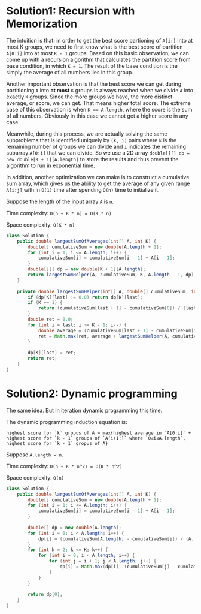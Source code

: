 # Solution1: Recursion with Memorization

The intuition is that: in order to get the best score partioning of `A[i:]` into at most K groups, we need to first know what is the best score of partition `A[0:i]` into at most `K - 1` groups. Based on this basic observation, we can come up with a recursion algorithm that calculates the partition score from base condition, in which `K = 1`. The result of the base condition is the simply the average of all numbers lies in this group.  

Another important observation is that the best score we can get during partitioning `A` into __at most__ `K` groups is always reached when we divide `A` into exactly `K` groups. Since the more groups we have, the more distinct average, or score, we can get. That means higher total score. The extreme case of this observation is when `K == A.length`, where the score is the sum of all numbers. Obviously in this case we cannot get a higher score in any case.  

Meanwhile, during this process, we are actually solving the same subproblems that is identified uniquely by `(k, i)` pairs where `k` is the remaining number of groups we can divide and `i` indicates the remaining subarray `A[0:i]` that we can divide. So we use a 2D array `double[][] dp = new double[K + 1][A.length]` to store the results and thus prevent the algorithm to run in exponential time.  

In addition, another optimization we can make is to construct a cumulative sum array, which gives us the ability to get the average of any given range `A[i:j]` with in `O(1)` time after spending `O(n)` time to initialize it. 

Suppose the length of the input array `A` is `n`.  

Time complexity: `O(n + K * n) = O(K * n)`  

Space complexity: `O(K * n)`

```Java
class Solution {
    public double largestSumOfAverages(int[] A, int K) {
        double[] cumulativeSum = new double[A.length + 1];
        for (int i = 1; i <= A.length; i++) {
            cumulativeSum[i] = cumulativeSum[i - 1] + A[i - 1];
        }
        double[][] dp = new double[K + 1][A.length];
        return largestSumHelper(A, cumulativeSum, K, A.length - 1, dp);
    }
    
    private double largestSumHelper(int[] A, double[] cumulativeSum, int K, int last, double[][] dp) {
        if (dp[K][last] != 0.0) return dp[K][last];
        if (K == 1) {
            return (cumulativeSum[last + 1] - cumulativeSum[0]) / (last + 1);
        }
        double ret = 0.0;
        for (int i = last; i >= K - 1; i--) {
            double average = (cumulativeSum[last + 1] - cumulativeSum[i]) / (last - i + 1);
            ret = Math.max(ret, average + largestSumHelper(A, cumulativeSum, K - 1, i - 1, dp));
        }
        
        dp[K][last] = ret;
        return ret;
    }
}
```

# Solution2: Dynamic programming 

The same idea. But in iteration dynamic programming this time. 

The dynamic programming induction equation is:

```
highest score for `k` gropus of A = max{highest average in `A[0:i]` + highest score for `k - 1` groups of `A[i+1:]` where `0≤i≤A.length`, highest score for `k - 1` gropus of A}
```

Suppose `A.length = n`.

Time complexity: `O(n + K * n^2) = O(K * n^2)`  

Space complexity: `O(n)`  

```Java
class Solution {
    public double largestSumOfAverages(int[] A, int K) {
        double[] cumulativeSum = new double[A.length + 1];
        for (int i = 1; i <= A.length; i++) {
            cumulativeSum[i] = cumulativeSum[i - 1] + A[i - 1];
        }
        
        double[] dp = new double[A.length];
        for (int i = 0; i < A.length; i++) {
            dp[i] = (cumulativeSum[A.length] - cumulativeSum[i]) / (A.length - i);
        }
        for (int k = 2; k <= K; k++) {
            for (int i = 0; i < A.length; i++) {
                for (int j = i + 1; j < A.length; j++) {
                    dp[i] = Math.max(dp[i], (cumulativeSum[j] - cumulativeSum[i]) / (j - i) + dp[j]);
                }
            }
        }
        
        return dp[0];
    }
}
```
